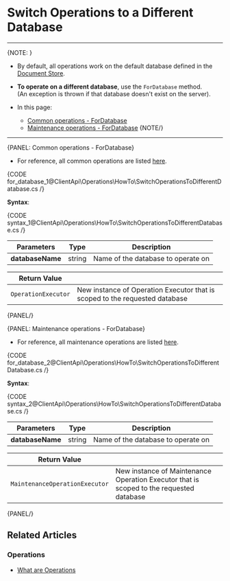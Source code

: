 # Switch Operations to a Different Database

---

{NOTE: }

* By default, all operations work on the default database defined in the [Document Store](../../../client-api/creating-document-store).

* __To operate on a different database__, use the `ForDatabase` method.  
  (An exception is thrown if that database doesn't exist on the server).

* In this page:
    * [Common operations - ForDatabase](../../../client-api/operations/how-to/switch-operations-to-a-different-database#common-operations---fordatabase)
    * [Maintenance operations - ForDatabase](../../../client-api/operations/how-to/switch-operations-to-a-different-database#maintenance-operations---fordatabase)
{NOTE/}

---

{PANEL: Common operations - ForDatabase}

* For reference, all common operations are listed [here](../../../client-api/operations/what-are-operations#the-following-operations-are-available).

{CODE for_database_1@ClientApi\Operations\HowTo\SwitchOperationsToDifferentDatabase.cs /}

__Syntax__:

{CODE syntax_1@ClientApi\Operations\HowTo\SwitchOperationsToDifferentDatabase.cs /}

| Parameters | Type | Description |
| - | - | - |
| **databaseName** | string | Name of the database to operate on |

| Return Value | |
| - | - |
| `OperationExecutor` | New instance of Operation Executor that is scoped to the requested database |

{PANEL/}

{PANEL: Maintenance operations - ForDatabase}

* For reference, all maintenance operations are listed [here](../../../client-api/operations/what-are-operations#the-following-maintenance-operations-are-available).

{CODE for_database_2@ClientApi\Operations\HowTo\SwitchOperationsToDifferentDatabase.cs /}

__Syntax__:

{CODE syntax_2@ClientApi\Operations\HowTo\SwitchOperationsToDifferentDatabase.cs /}

| Parameters | Type | Description |
| - | - | - |
| **databaseName** | string | Name of the database to operate on |

| Return Value | |
| - | - |
| `MaintenanceOperationExecutor` | New instance of Maintenance Operation Executor that is scoped to the requested database |

{PANEL/}

## Related Articles

### Operations

- [What are Operations](../../../client-api/operations/what-are-operations)
